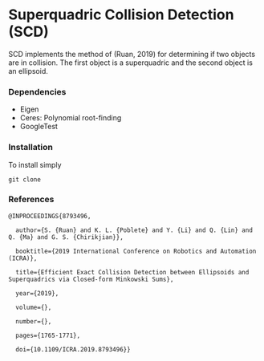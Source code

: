 Superquadric Collision Detection (SCD)
====
SCD implements the method of (Ruan, 2019) for determining if two objects are in collision. The first object is a superquadric and the second object is an ellipsoid.

### Dependencies
* Eigen
* Ceres: Polynomial root-finding
* GoogleTest

### Installation
To install simply
```
git clone 
```
### References
```
@INPROCEEDINGS{8793496,

  author={S. {Ruan} and K. L. {Poblete} and Y. {Li} and Q. {Lin} and Q. {Ma} and G. S. {Chirikjian}},

  booktitle={2019 International Conference on Robotics and Automation (ICRA)}, 

  title={Efficient Exact Collision Detection between Ellipsoids and Superquadrics via Closed-form Minkowski Sums}, 

  year={2019},

  volume={},

  number={},

  pages={1765-1771},

  doi={10.1109/ICRA.2019.8793496}}
```
